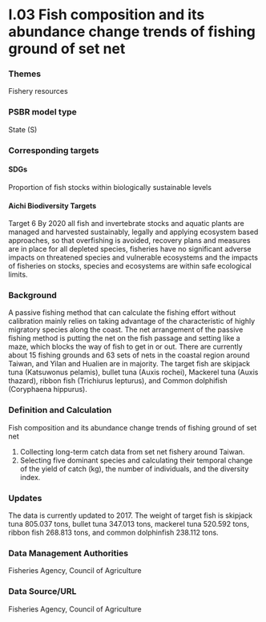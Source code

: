 # I.03 Fish composition and its abundance change trends of fishing ground of set net

<script type="text/javascript" src="http://cdn.mathjax.org/mathjax/latest/MathJax.js?config=TeX-AMS-MML_HTMLorMML"></script>

### Themes
Fishery resources
### PSBR model type
State (S)
### Corresponding targets
#### SDGs
Proportion of fish stocks within biologically sustainable levels
#### Aichi Biodiversity Targets
Target 6 By 2020 all fish and invertebrate stocks and aquatic plants are managed and harvested sustainably, legally and applying ecosystem based approaches, so that overfishing is avoided, recovery plans and measures are in place for all depleted species, fisheries have no significant adverse impacts on threatened species and vulnerable ecosystems and the impacts of fisheries on stocks, species and ecosystems are within safe ecological limits.
### Background
A passive fishing method that can calculate the fishing effort without calibration mainly relies on taking advantage of the characteristic of highly migratory species along the coast. The net arrangement of the passive fishing method is putting the net on the fish passage and setting like a maze, which blocks the way of fish to get in or out. There are currently about 15 fishing grounds and 63 sets of nets in the coastal region around Taiwan, and Yilan and Hualien are in majority. The target fish are skipjack tuna (Katsuwonus pelamis), bullet tuna (Auxis rochei), Mackerel tuna (Auxis thazard), ribbon fish (Trichiurus lepturus), and Common dolphifish (Coryphaena hippurus).
### Definition and Calculation
Fish composition and its abundance change trends of fishing ground of set net
1. Collecting long-term catch data from set net fishery around Taiwan.
2. Selecting five dominant species and calculating their temporal change of the yield of catch (kg), the number of individuals, and the diversity index.
### Updates
The data is currently updated to 2017. The weight of target fish is skipjack tuna 805.037 tons, bullet tuna 347.013 tons, mackerel tuna 520.592 tons, ribbon fish 268.813 tons, and common dolphinfish 238.112 tons.
### Data Management Authorities
Fisheries Agency, Council of Agriculture
### Data Source/URL
Fisheries Agency, Council of Agriculture
